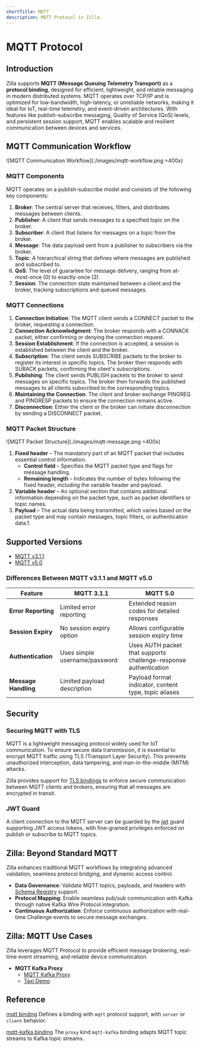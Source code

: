 ```yaml
---
shortTitle: MQTT
description: MQTT Protocol in Zilla.
---
```


# MQTT Protocol

## Introduction

Zilla supports **MQTT (Message Queuing Telemetry Transport)** as a **protocol binding**, designed for efficient, lightweight, and reliable messaging in modern distributed systems. MQTT operates over TCP/IP and is optimized for low-bandwidth, high-latency, or unreliable networks, making it ideal for IoT, real-time telemetry, and event-driven architectures. With features like publish-subscribe messaging, Quality of Service (QoS) levels, and persistent session support, MQTT enables scalable and resilient communication between devices and services.

## MQTT Communication Workflow

![MQTT Communication Workflow](./images/mqtt-workflow.png =400x)

### MQTT Components

MQTT operates on a publish-subscribe model and consists of the following key components:

1. **Broker**: The central server that receives, filters, and distributes messages between clients.
2. **Publisher**: A client that sends messages to a specified topic on the broker.
3. **Subscriber**: A client that listens for messages on a topic from the broker.
4. **Message**: The data payload sent from a publisher to subscribers via the broker.
5. **Topic**: A hierarchical string that defines where messages are published and subscribed to.
6. **QoS**: The level of guarantee for message delivery, ranging from at-most-once (0) to exactly-once (2).
7. **Session**: The connection state maintained between a client and the broker, tracking subscriptions and queued messages.

### MQTT Connections

1. **Connection Initiation**: The MQTT client sends a CONNECT packet to the broker, requesting a connection.
2. **Connection Acknowledgment**: The broker responds with a CONNACK packet, either confirming or denying the connection request.
3. **Session Establishment**: If the connection is accepted, a session is established between the client and the broker.
4. **Subscription**: The client sends SUBSCRIBE packets to the broker to register its interest in specific topics. The broker then responds with SUBACK packets, confirming the client's subscriptions.
5. **Publishing**: The client sends PUBLISH packets to the broker to send messages on specific topics. The broker then forwards the published messages to all clients subscribed to the corresponding topics.
6. **Maintaining the Connection**: The client and broker exchange PINGREQ and PINGRESP packets to ensure the connection remains active.
7. **Disconnection**: Either the client or the broker can initiate disconnection by sending a DISCONNECT packet.

### MQTT Packet Structure

![MQTT Packet Structure](./images/mqtt-message.png =400x)

1. **Fixed header** – The mandatory part of an MQTT packet that includes essential control information.
    - **Control field** – Specifies the MQTT packet type and flags for message handling.
    - **Remaining length** – Indicates the number of bytes following the fixed header, including the variable header and payload.
2. **Variable header** – An optional section that contains additional information depending on the packet type, such as packet identifiers or topic names.
3. **Payload** – The actual data being transmitted, which varies based on the packet type and may contain messages, topic filters, or authentication data.1.

## Supported Versions

- [MQTT v3.1.1](https://docs.oasis-open.org/mqtt/mqtt/v3.1.1/os/mqtt-v3.1.1-os.html)
- [MQTT v5.0](https://docs.oasis-open.org/mqtt/mqtt/v5.0/mqtt-v5.0.html)

### Differences Between MQTT v3.1.1 and MQTT v5.0

| Feature                     | MQTT 3.1.1                                  | MQTT 5.0                                      |
|-----------------------------|---------------------------------------------|-----------------------------------------------|
| **Error Reporting**         | Limited error reporting                     | Extended reason codes for detailed responses      |
| **Session Expiry**          | No session expiry option                    | Allows configurable session expiry time        |
| **Authentication**          | Uses simple username/password               | Uses AUTH packet that supports challenge-response authentication |
| **Message Handling**        | Limited payload description                 | Payload format indicator, content type, topic aliases |

## Security

### Securing MQTT with TLS

MQTT is a lightweight messaging protocol widely used for IoT communication. To ensure secure data transmission, it is essential to encrypt MQTT traffic using TLS (Transport Layer Security). This prevents unauthorized interception, data tampering, and man-in-the-middle (MITM) attacks.

Zilla provides support for [TLS bindings](../../reference/config/bindings/tls/README.md) to enforce secure communication between MQTT clients and brokers, ensuring that all messages are encrypted in transit.

### JWT Guard
A client connection to the MQTT server can be guarded by the [jwt](../../reference/config/guards/jwt.md) guard supporting JWT access tokens, with fine-grained privileges enforced on publish or subscribe to MQTT topics.

## Zilla: Beyond Standard MQTT

Zilla enhances traditional MQTT workflows by integrating advanced validation, seamless protocol bridging, and dynamic access control.

- **Data Governance**: Validate MQTT topics, payloads, and headers with [Schema Registry](https://docs.aklivity.io/zilla/latest/reference/config/catalogs/) support.
- **Protocol Mapping**: Enable seamless pub/sub communication with Kafka through native Kafka Wire Protocol integration.
- **Continuous Authorization**: Enforce continuous authorization with real-time Challenge events to secure message exchanges.

## Zilla: MQTT Use Cases

Zilla leverages MQTT Protocol to provide efficient message brokering, real-time event streaming, and reliable device communication.

- **MQTT Kafka Proxy**
  - [MQTT Kafka Proxy](https://github.com/aklivity/zilla-examples/tree/main/mqtt.kafka.proxy)
  - [Taxi Demo](https://github.com/aklivity/zilla-demos/tree/main/taxi)

## Reference

[mqtt binding](../../reference/config/bindings/mqtt/README.md) Defines a binding with `mqtt` protocol support, with `server` or `client` behavior.

[mqtt-kafka binding](../../reference/config/bindings/mqtt-kafka/README.md) The `proxy` kind `mqtt-kafka` binding adapts MQTT topic streams to Kafka topic streams .
